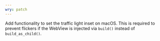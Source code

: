 ```yaml
---
wry: patch
---
```


Add functionality to set the traffic light inset on macOS. This is required to prevent flickers if the WebView is injected via `build()` instead of `build_as_child()`.
